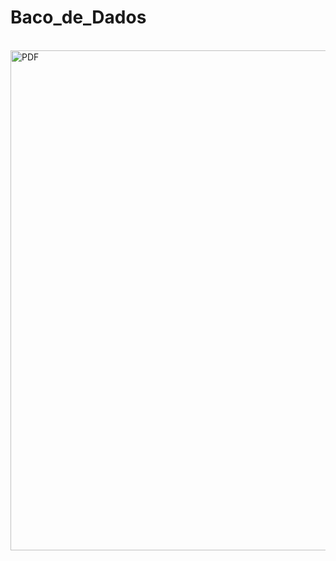 # Baco_de_Dados

  <div style="display: inline_block"><br>
     <img align="center"  height="800" width="1000" src="file:///C:/Users/hugot/Downloads/PDF_Ve%C3%ADculos.PNG" alt="PDF"/>
  </div>
